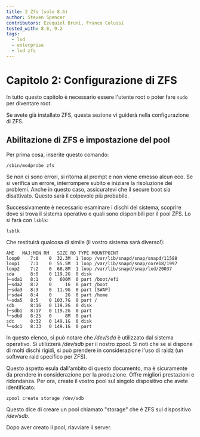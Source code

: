 ```yaml
---
title: 2 Zfs (solo 8.6)
author: Steven Spencer
contributors: Ezequiel Bruni, Franco Colussi
tested_with: 8.8, 9.2
tags:
  - lxd
  - enterprise
  - lxd zfs
---
```


# Capitolo 2: Configurazione di ZFS

In tutto questo capitolo è necessario essere l'utente root o poter fare `sudo` per diventare root.

Se avete già installato ZFS, questa sezione vi guiderà nella configurazione di ZFS.

## Abilitazione di ZFS e impostazione del pool

Per prima cosa, inserite questo comando:

```
/sbin/modprobe zfs
```

Se non ci sono errori, si ritorna al prompt e non viene emesso alcun eco. Se si verifica un errore, interrompere subito e iniziare la risoluzione dei problemi. Anche in questo caso, assicuratevi che il secure boot sia disattivato. Questo sarà il colpevole più probabile.

Successivamente è necessario esaminare i dischi del sistema, scoprire dove si trova il sistema operativo e quali sono disponibili per il pool ZFS. Lo si farà con `lsblk`:

```
lsblk
```

Che restituirà qualcosa di simile (il vostro sistema sarà diverso!):

```
AME   MAJ:MIN RM   SIZE RO TYPE MOUNTPOINT
loop0    7:0    0  32.3M  1 loop /var/lib/snapd/snap/snapd/11588
loop1    7:1    0  55.5M  1 loop /var/lib/snapd/snap/core18/1997
loop2    7:2    0  68.8M  1 loop /var/lib/snapd/snap/lxd/20037
sda      8:0    0 119.2G  0 disk
├─sda1   8:1    0   600M  0 part /boot/efi
├─sda2   8:2    0     1G  0 part /boot
├─sda3   8:3    0  11.9G  0 part [SWAP]
├─sda4   8:4    0     2G  0 part /home
└─sda5   8:5    0 103.7G  0 part /
sdb      8:16   0 119.2G  0 disk
├─sdb1   8:17   0 119.2G  0 part
└─sdb9   8:25   0     8M  0 part
sdc      8:32   0 149.1G  0 disk
└─sdc1   8:33   0 149.1G  0 part
```

In questo elenco, si può notare che */dev/sda* è utilizzato dal sistema operativo. Si utilizzerà */dev/sdb* per il nostro zpool. Si noti che se si dispone di molti dischi rigidi, si può prendere in considerazione l'uso di raidz (un software raid specifico per ZFS).

Questo aspetto esula dall'ambito di questo documento, ma è sicuramente da prendere in considerazione per la produzione. Offre migliori prestazioni e ridondanza. Per ora, create il vostro pool sul singolo dispositivo che avete identificato:

```
zpool create storage /dev/sdb
```

Questo dice di creare un pool chiamato "storage" che è ZFS sul dispositivo */dev/sdb*.

Dopo aver creato il pool, riavviare il server.
